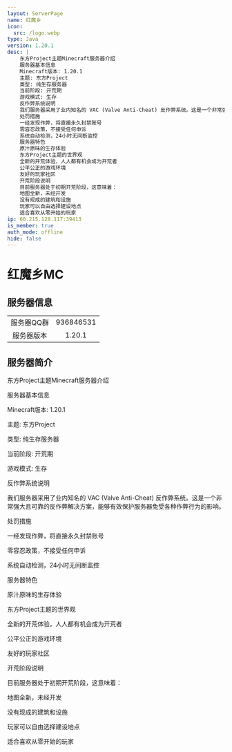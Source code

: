 ```yaml
---
layout: ServerPage
name: 红魔乡
icon:
  src: /logo.webp
type: Java
version: 1.20.1
desc: |
    东方Project主题Minecraft服务器介绍
    服务器基本信息
    Minecraft版本: 1.20.1
    主题: 东方Project
    类型: 纯生存服务器
    当前阶段: 开荒期
    游戏模式: 生存
    反作弊系统说明
    我们服务器采用了业内知名的 VAC (Valve Anti-Cheat) 反作弊系统。这是一个非常强大且可靠的反作弊解决方案，能够有效保护服务器免受各种作弊行为的影响。
    处罚措施
    一经发现作弊，将直接永久封禁账号
    零容忍政策，不接受任何申诉
    系统自动检测，24小时无间断监控
    服务器特色
    原汁原味的生存体验
    东方Project主题的世界观
    全新的开荒体验，人人都有机会成为开荒者
    公平公正的游戏环境
    友好的玩家社区
    开荒阶段说明
    目前服务器处于初期开荒阶段，这意味着：
    地图全新，未经开发
    没有现成的建筑和设施
    玩家可以自由选择建设地点
    适合喜欢从零开始的玩家
ip: 60.215.128.117:39413
is_member: true
auth_mode: offline
hide: false
---
```


# 红魔乡MC

## 服务器信息

|||
| :---: | :---: |
| 服务器QQ群 | 936846531 |
| 服务器版本 | 1.20.1 |

## 服务器简介

东方Project主题Minecraft服务器介绍

服务器基本信息

Minecraft版本: 1.20.1

主题: 东方Project

类型: 纯生存服务器

当前阶段: 开荒期

游戏模式: 生存

反作弊系统说明

我们服务器采用了业内知名的 VAC (Valve Anti-Cheat) 反作弊系统。这是一个非常强大且可靠的反作弊解决方案，能够有效保护服务器免受各种作弊行为的影响。

处罚措施

一经发现作弊，将直接永久封禁账号

零容忍政策，不接受任何申诉

系统自动检测，24小时无间断监控

服务器特色

原汁原味的生存体验

东方Project主题的世界观

全新的开荒体验，人人都有机会成为开荒者

公平公正的游戏环境

友好的玩家社区

开荒阶段说明

目前服务器处于初期开荒阶段，这意味着：

地图全新，未经开发

没有现成的建筑和设施

玩家可以自由选择建设地点

适合喜欢从零开始的玩家
